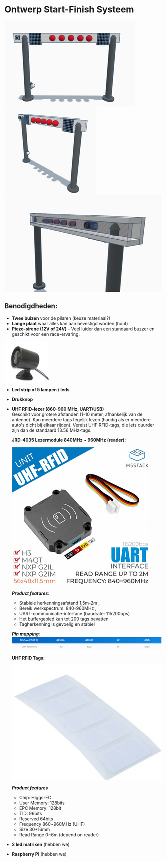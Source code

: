 # Ontwerp Start-Finish Systeem
![ontwerp](./research/afb/ontwerp1.png)
![ontwerp](./research/afb/ontwerp2.png)
![ontwerp](./research/afb/ontwerp3.png)

## Benodigdheden:
- **Twee buizen** voor de pilaren (keuze materiaal?)
- **Lange plaat** waar alles kan aan bevestigd worden (hout)
- **Piezo-sirene (12V of 24V)** – Veel luider dan een standaard buzzer en geschikt voor een race-ervaring.

![sirene](./research/afb/Piezo-sirene%20.jpg)
- **Led strip of 5 lampen / leds**
- **Drukknop**
- **UHF RFID-lezer (860-960 MHz, UART/USB)**  
  Geschikt voor grotere afstanden (1-10 meter, afhankelijk van de antenne). Kan meerdere tags tegelijk lezen (handig als er meerdere auto's dicht bij elkaar rijden). Vereist UHF RFID-tags, die iets duurder zijn dan de standaard 13.56 MHz-tags.

  **JRD-4035 Lezermodule 840MHz ~ 960MHz (reader):**

  ![reader](./research/afb/RFID-Lezer.png)
  
  ***Product features***:  
  * Stabiele herkenningsafstand 1,5m-2m , 
  * Bereik werkspectrum: 840-960MHz ,
  * UART-communicatie-interface (baudrate: 115200bps)
  * Het buffergebied kan tot 200 tags bevatten
  * Tagherkenning is gevoelig en stabiel

  ***Pin mapping***:![pins](./research/afb/PinMappingReader.png)

  **UHF RFID Tags:**

  ![Tags](./research/afb/Tag%20voor%20RFID.png)
  
  ***Product features***
  * Chip: Higgs-EC
  * User Memory: 128bits
  * EPC Memory: 128bit 
  * TID: 96bits 
  * Reserved 64bits  
  * Frequency 860~960MHz (UHF) 
  * Size 30*16mm 
  * Read Range 0~6m (depend on reader)
- **2 led matrixen** (hebben we)
- **Raspberry Pi** (hebben we)

